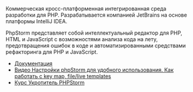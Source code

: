Коммерческая кросс-платформенная интегрированная среда разработки для PHP. 
Разрабатывается компанией JetBrains на основе платформы IntelliJ IDEA. 

PhpStorm представляет собой интеллектуальный редактор для PHP, 
HTML и JavaScript с возможностями анализа кода на лету, 
предотвращения ошибок в коде и автоматизированными средствами рефакторинга для PHP и JavaScript.

[//]: # "materials"

- [Документация](https://www.jetbrains.com/phpstorm/)
- [Видео Настройки phpStorm для удобного использования. Как работать с key map, file/live templates](https://youtu.be/CL8ZXZa0gyo)
- [Курс Укротитель PHPStorm](https://learn.cutcode.dev/php-storm)

[//]: # "/materials"
